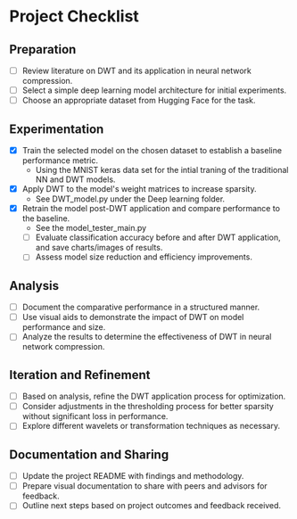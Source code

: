 # Project Checklist

## Preparation

- [ ] Review literature on DWT and its application in neural network compression.
- [ ] Select a simple deep learning model architecture for initial experiments.
- [ ] Choose an appropriate dataset from Hugging Face for the task.

## Experimentation

- [x] Train the selected model on the chosen dataset to establish a baseline performance metric.
  - Using the MNIST keras data set for the intial traning of the traditional NN and DWT models.
- [x] Apply DWT to the model's weight matrices to increase sparsity.
  - See DWT_model.py under the Deep learning folder.
- [x] Retrain the model post-DWT application and compare performance to the baseline.
  - See the model_tester_main.py
  - [ ] Evaluate classification accuracy before and after DWT application, and save charts/images of results.
  - [ ] Assess model size reduction and efficiency improvements.

## Analysis

- [ ] Document the comparative performance in a structured manner.
- [ ] Use visual aids to demonstrate the impact of DWT on model performance and size.
- [ ] Analyze the results to determine the effectiveness of DWT in neural network compression.

## Iteration and Refinement

- [ ] Based on analysis, refine the DWT application process for optimization.
- [ ] Consider adjustments in the thresholding process for better sparsity without significant loss in performance.
- [ ] Explore different wavelets or transformation techniques as necessary.

## Documentation and Sharing

- [ ] Update the project README with findings and methodology.
- [ ] Prepare visual documentation to share with peers and advisors for feedback.
- [ ] Outline next steps based on project outcomes and feedback received.

